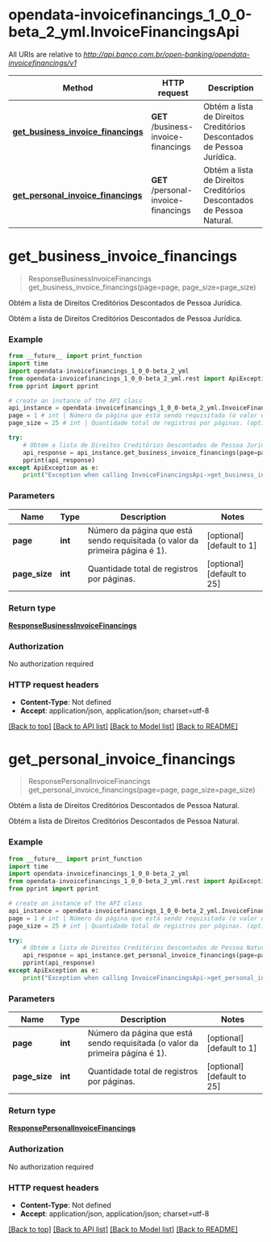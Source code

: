 # opendata-invoicefinancings_1_0_0-beta_2_yml.InvoiceFinancingsApi

All URIs are relative to *http://api.banco.com.br/open-banking/opendata-invoicefinancings/v1*

Method | HTTP request | Description
------------- | ------------- | -------------
[**get_business_invoice_financings**](InvoiceFinancingsApi.md#get_business_invoice_financings) | **GET** /business-invoice-financings | Obtém a lista de Direitos Creditórios Descontados​ de Pessoa Jurídica.
[**get_personal_invoice_financings**](InvoiceFinancingsApi.md#get_personal_invoice_financings) | **GET** /personal-invoice-financings | Obtém a lista de Direitos Creditórios Descontados​ de Pessoa Natural.

# **get_business_invoice_financings**
> ResponseBusinessInvoiceFinancings get_business_invoice_financings(page=page, page_size=page_size)

Obtém a lista de Direitos Creditórios Descontados​ de Pessoa Jurídica.

Obtém a lista de Direitos Creditórios Descontados​ de Pessoa Jurídica.

### Example
```python
from __future__ import print_function
import time
import opendata-invoicefinancings_1_0_0-beta_2_yml
from opendata-invoicefinancings_1_0_0-beta_2_yml.rest import ApiException
from pprint import pprint

# create an instance of the API class
api_instance = opendata-invoicefinancings_1_0_0-beta_2_yml.InvoiceFinancingsApi()
page = 1 # int | Número da página que está sendo requisitada (o valor da primeira página é 1). (optional) (default to 1)
page_size = 25 # int | Quantidade total de registros por páginas. (optional) (default to 25)

try:
    # Obtém a lista de Direitos Creditórios Descontados​ de Pessoa Jurídica.
    api_response = api_instance.get_business_invoice_financings(page=page, page_size=page_size)
    pprint(api_response)
except ApiException as e:
    print("Exception when calling InvoiceFinancingsApi->get_business_invoice_financings: %s\n" % e)
```

### Parameters

Name | Type | Description  | Notes
------------- | ------------- | ------------- | -------------
 **page** | **int**| Número da página que está sendo requisitada (o valor da primeira página é 1). | [optional] [default to 1]
 **page_size** | **int**| Quantidade total de registros por páginas. | [optional] [default to 25]

### Return type

[**ResponseBusinessInvoiceFinancings**](ResponseBusinessInvoiceFinancings.md)

### Authorization

No authorization required

### HTTP request headers

 - **Content-Type**: Not defined
 - **Accept**: application/json, application/json; charset=utf-8

[[Back to top]](#) [[Back to API list]](../README.md#documentation-for-api-endpoints) [[Back to Model list]](../README.md#documentation-for-models) [[Back to README]](../README.md)

# **get_personal_invoice_financings**
> ResponsePersonalInvoiceFinancings get_personal_invoice_financings(page=page, page_size=page_size)

Obtém a lista de Direitos Creditórios Descontados​ de Pessoa Natural.

Obtém a lista de Direitos Creditórios Descontados​ de Pessoa Natural.

### Example
```python
from __future__ import print_function
import time
import opendata-invoicefinancings_1_0_0-beta_2_yml
from opendata-invoicefinancings_1_0_0-beta_2_yml.rest import ApiException
from pprint import pprint

# create an instance of the API class
api_instance = opendata-invoicefinancings_1_0_0-beta_2_yml.InvoiceFinancingsApi()
page = 1 # int | Número da página que está sendo requisitada (o valor da primeira página é 1). (optional) (default to 1)
page_size = 25 # int | Quantidade total de registros por páginas. (optional) (default to 25)

try:
    # Obtém a lista de Direitos Creditórios Descontados​ de Pessoa Natural.
    api_response = api_instance.get_personal_invoice_financings(page=page, page_size=page_size)
    pprint(api_response)
except ApiException as e:
    print("Exception when calling InvoiceFinancingsApi->get_personal_invoice_financings: %s\n" % e)
```

### Parameters

Name | Type | Description  | Notes
------------- | ------------- | ------------- | -------------
 **page** | **int**| Número da página que está sendo requisitada (o valor da primeira página é 1). | [optional] [default to 1]
 **page_size** | **int**| Quantidade total de registros por páginas. | [optional] [default to 25]

### Return type

[**ResponsePersonalInvoiceFinancings**](ResponsePersonalInvoiceFinancings.md)

### Authorization

No authorization required

### HTTP request headers

 - **Content-Type**: Not defined
 - **Accept**: application/json, application/json; charset=utf-8

[[Back to top]](#) [[Back to API list]](../README.md#documentation-for-api-endpoints) [[Back to Model list]](../README.md#documentation-for-models) [[Back to README]](../README.md)

